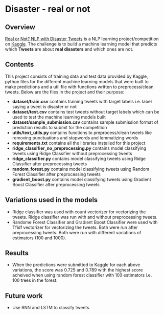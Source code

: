 # Disaster - real or not

## Overview
[Real or Not? NLP with Disaster Tweets](https://www.kaggle.com/c/nlp-getting-started/overview) is a NLP learning project/competition on [Kaggle](https://www.kaggle.com/). The challenge is to build a machine learning model that predicts which __Tweets__ are about __real disasters__ and which ones are not.

## Contents
This project consists of training data and test data provided by Kaggle, python files for the different machine learning models that were built to make predictions and a util file with functions written to preprocess/clean tweets. Below are the files in the project and their purpose:
  * __dataset/train.csv__ contains training tweets with target labels i.e. label saying a tweet is disaster or not
  * __dataset/test.csv__ contains test tweets without target labels which can be used to test the machine learning models built
  * __dataset/sample\_submission.csv__ contains sample submission format of prediction results to submit for the competition
  * __utils/text\_utils.py__ contains functions to preprocess/clean tweets like removing punctuations and stopwords and lemmatizing words
  * __requirements.txt__ contains all the libraries installed for this project
  * __ridge\_classifier\_no\_preprocessing.py__ contains model classifying tweets using Ridge Classifier without preprocessing tweets
  * __ridge\_classifier.py__ contains model classifying tweets using Ridge Classifier after preprocessing tweets
  * __random\_forest.py__ contains model classifying tweets using Random Forest Classifier after preprocessing tweets
  * __gradient\_boost.py__ contains model classifying tweets using Gradient Boost Classifier after preprocessing tweets

## Variations used in the models
* Ridge classifier was used with count vectorizer for vectorizing the tweets. Ridge classifier was run with and without preprocessing tweets.
* Randome Forest Classifier and Gradient Boost Classifier were used with Tfidf vectorizer for vectorizing the tweets. Both were run after preprocessing tweets. Both were run with different variations of estimators (100 and 1000).

## Results
* When the predictions were submitted to Kaggle for each above variations, the score was 0.725 and 0.789 with the highest score acheived when using random forest classifier with 100 estimators i.e. 100 trees in the forest.

## Future work
* Use RNN and LSTM to classify tweets.

